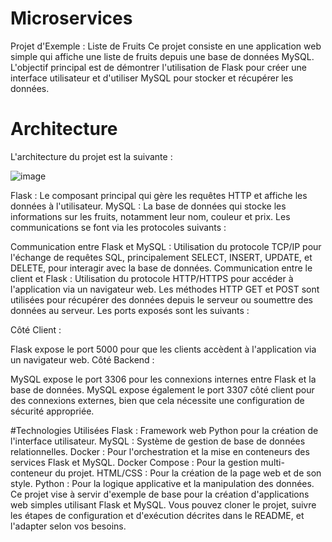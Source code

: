 # Microservices
Projet d'Exemple : Liste de Fruits
Ce projet consiste en une application web simple qui affiche une liste de fruits depuis une base de données MySQL. L'objectif principal est de démontrer l'utilisation de Flask pour créer une interface utilisateur et d'utiliser MySQL pour stocker et récupérer les données.

# Architecture
L'architecture du projet est la suivante :

![image](https://github.com/lucadipisa/Microservices-H3/assets/113420670/91851694-b235-4b90-9c7b-3e2419bd60d1)

Flask : Le composant principal qui gère les requêtes HTTP et affiche les données à l'utilisateur.
MySQL : La base de données qui stocke les informations sur les fruits, notamment leur nom, couleur et prix.
Les communications se font via les protocoles suivants :

Communication entre Flask et MySQL : Utilisation du protocole TCP/IP pour l'échange de requêtes SQL, principalement SELECT, INSERT, UPDATE, et DELETE, pour interagir avec la base de données.
Communication entre le client et Flask : Utilisation du protocole HTTP/HTTPS pour accéder à l'application via un navigateur web. Les méthodes HTTP GET et POST sont utilisées pour récupérer des données depuis le serveur ou soumettre des données au serveur.
Les ports exposés sont les suivants :

Côté Client :

Flask expose le port 5000 pour que les clients accèdent à l'application via un navigateur web.
Côté Backend :

MySQL expose le port 3306 pour les connexions internes entre Flask et la base de données.
MySQL expose également le port 3307 côté client pour des connexions externes, bien que cela nécessite une configuration de sécurité appropriée.

#Technologies Utilisées
Flask : Framework web Python pour la création de l'interface utilisateur.
MySQL : Système de gestion de base de données relationnelles.
Docker : Pour l'orchestration et la mise en conteneurs des services Flask et MySQL.
Docker Compose : Pour la gestion multi-conteneur du projet.
HTML/CSS : Pour la création de la page web et de son style.
Python : Pour la logique applicative et la manipulation des données.
Ce projet vise à servir d'exemple de base pour la création d'applications web simples utilisant Flask et MySQL. Vous pouvez cloner le projet, suivre les étapes de configuration et d'exécution décrites dans le README, et l'adapter selon vos besoins.
